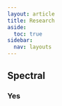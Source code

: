 ```yaml
---
layout: article
title: Research
aside:
  toc: true
sidebar:
  nav: layouts
---
```


## Spectral

### Yes
